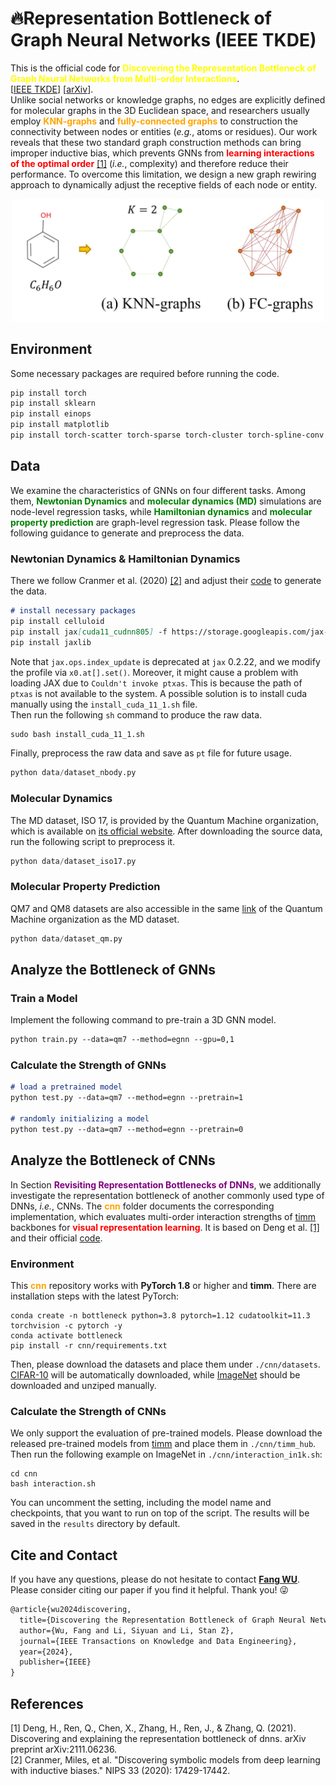 # 🔥Representation Bottleneck of Graph Neural Networks (IEEE TKDE) 
This is the official code for <span style="color:yellow">**Discovering the Representation Bottleneck of Graph Neural Networks from Multi-order Interactions**</span>.   
[[IEEE TKDE](https://ieeexplore.ieee.org/stamp/stamp.jsp?arnumber=10640313)] [[arXiv](https://arxiv.org/abs/2205.07266)].  
Unlike social networks or knowledge graphs, no edges are explicitly defined for molecular 
graphs in the 3D Euclidean space, and researchers usually employ <span style="color:orange">**KNN-graphs**</span> and 
<span style="color:orange">**fully-connected graphs**</span> to construction the connectivity between 
nodes or entities (*e.g.*, atoms or residues). Our work reveals that these two standard graph construction methods can bring improper inductive bias,
which prevents GNNs from <span style="color:red">**learning interactions of the optimal order**</span> [[1]](#1) (*i.e.*, complexity) and therefore reduce their performance. To overcome this limitation, we design a new graph rewiring approach to dynamically adjust the receptive fields of each node or entity.    
<p align="center"><img src="graph_construction.jpg" alt="drawing" width="500"/></p>

## Environment
Some necessary packages are required before running the code. 
```markdown
pip install torch
pip install sklearn
pip install einops
pip install matplotlib
pip install torch-scatter torch-sparse torch-cluster torch-spline-conv torch-geometric -f https://data.pyg.org/whl/torch-{your!torch!version}+cu{your!cuda!version}.html
```

## Data
We examine the characteristics of GNNs on four different tasks. Among them, <span style="color:green">**Newtonian Dynamics**</span> and 
<span style="color:green">**molecular dynamics (MD)**</span> simulations are node-level
regression tasks, while <span style="color:green">**Hamiltonian dynamics**</span> and <span style="color:green">**molecular property prediction**</span>
are graph-level regression task. Please follow the following guidance 
to generate and preprocess the data. 
### Newtonian Dynamics & Hamiltonian Dynamics 
There we follow Cranmer et al. (2020) [[2]](#2) and adjust their [code](https://github.com/MilesCranmer/symbolic_deep_learning) to generate the data.

```markdown
# install necessary packages
pip install celluloid
pip install jax[cuda11_cudnn805] -f https://storage.googleapis.com/jax-releases/jax_releases.htmlpip install celluloid
pip install jaxlib
```
Note that `jax.ops.index_update` is deprecated at `jax` 0.2.22, and we modify the profile via `x0.at[].set()`. Moreover, it might
cause a problem with loading JAX due to `Couldn't invoke ptxas`. This is because the path of `ptxas` is not available to the system.
 A possible solution is to install cuda manually using the `install_cuda_11_1.sh` file.  
Then run the following `sh` command to produce the raw data.
```markdown
sudo bash install_cuda_11_1.sh
```
Finally, preprocess the raw data and save as `pt` file for future usage. 
```python
python data/dataset_nbody.py
```

### Molecular Dynamics 
The MD dataset, ISO 17, is provided by the Quantum Machine organization, which is available on 
[its official website](http://quantum-machine.org/datasets/). After downloading the source data, run the following script to preprocess it.
```python
python data/dataset_iso17.py
```

### Molecular Property Prediction 
QM7 and QM8 datasets are also accessible in the same [link](http://quantum-machine.org/datasets/) of the Quantum Machine organization as the MD dataset. 
```python
python data/dataset_qm.py
```

## Analyze the Bottleneck of GNNs
### Train a Model 
Implement the following command to pre-train a 3D GNN model. 
```markdown
python train.py --data=qm7 --method=egnn --gpu=0,1 
```
### Calculate the Strength of GNNs
```markdown
# load a pretrained model
python test.py --data=qm7 --method=egnn --pretrain=1

# randomly initializing a model
python test.py --data=qm7 --method=egnn --pretrain=0
```

## Analyze the Bottleneck of CNNs
In Section <span style="color:purple">**Revisiting Representation Bottlenecks of DNNs**</span>, we additionally investigate the representation bottleneck of 
another commonly used type of DNNs, *i.e.*, CNNs. The <span style="color:orange">**cnn**</span> folder documents the corresponding implementation, which 
evaluates multi-order interaction strengths of [timm](https://github.com/rwightman/pytorch-image-models)
backbones for <span style="color:red">**visual representation learning**</span>. It is based on Deng et al. [[1]](#1) and their official 
[code](https://github.com/nebularaid2000/bottleneck).
### Environment 
This <span style="color:orange">**cnn**</span> repository works with **PyTorch 1.8** or higher and **timm**. There are installation steps with the latest PyTorch:
```shell
conda create -n bottleneck python=3.8 pytorch=1.12 cudatoolkit=11.3 torchvision -c pytorch -y
conda activate bottleneck
pip install -r cnn/requirements.txt
```
Then, please download the datasets and place them under `./cnn/datasets`. [CIFAR-10](https://www.cs.toronto.edu/~kriz/cifar.html) will be automatically 
downloaded, while [ImageNet](http://www.image-net.org/challenges/LSVRC/2012/) should be downloaded and unziped manually.

### Calculate the Strength of CNNs
We only support the evaluation of pre-trained models. Please download the released pre-trained models from [timm](https://github.com/rwightman/pytorch-image-models) 
and place them in `./cnn/timm_hub`. Then run the following example on ImageNet in `./cnn/interaction_in1k.sh`:
```
cd cnn 
bash interaction.sh
```
You can uncomment the setting, including the model name and checkpoints, that you want to run on top of the script. 
The results will be saved in the `results` directory by default.




## Cite and Contact
If you have any questions, please do not hesitate to contact <span style="color:yellow">**[Fang WU](mailto:fangwu97@stanford.edu)**</span>.  
Please consider citing our paper if you find it helpful. Thank you! 😜
```markdown
@article{wu2024discovering,
  title={Discovering the Representation Bottleneck of Graph Neural Networks},
  author={Wu, Fang and Li, Siyuan and Li, Stan Z},
  journal={IEEE Transactions on Knowledge and Data Engineering},
  year={2024},
  publisher={IEEE}
}
```


## References
<a id="1">[1]</a> 
Deng, H., Ren, Q., Chen, X., Zhang, H., Ren, J., & Zhang, Q. (2021). Discovering and explaining the representation bottleneck of dnns. arXiv preprint arXiv:2111.06236.   
<a id="1">[2]</a> 
Cranmer, Miles, et al. "Discovering symbolic models from deep learning with inductive biases." NIPS 33 (2020): 17429-17442.




